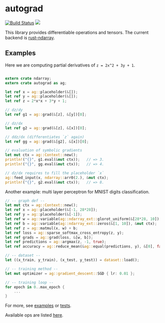 # autograd

[![Build Status](https://travis-ci.org/raskr/rust-autograd.svg?branch=master)](https://travis-ci.org/raskr/rust-autograd)
[![](http://meritbadge.herokuapp.com/autograd)](https://crates.io/crates/autograd)

This library provides differentiable operations and tensors.
The current backend is [rust-ndarray](https://github.com/bluss/rust-ndarray).

## Examples
Here we are computing partial derivatives of `z = 2x^2 + 3y + 1`.

```rust

extern crate ndarray;
extern crate autograd as ag;

let ref x = ag::placeholder(&[]);
let ref y = ag::placeholder(&[]);
let ref z = 2*x*x + 3*y + 1;

// dz/dy
let ref g1 = ag::grad(&[z], &[y])[0];

// dz/dx
let ref g2 = ag::grad(&[z], &[x])[0];

// ddz/dx (differentiates `z` again)
let ref gg = ag::grad(&[g2], &[x])[0];

// evaluation of symbolic gradients
let mut ctx = ag::Context::new();
println!("{}", g1.eval(&mut ctx));   // => 3.
println!("{}", gg.eval(&mut ctx));   // => 4.

// dz/dx requires to fill the placeholder `x`
ag::feed_input(x, ndarray::arr0(2.), &mut ctx);
println!("{}", g2.eval(&mut ctx));   // => 8.
```

Another example: multi layer perceptron for MNIST digits classification.

```rust
// -- graph def --
let mut ctx = ag::Context::new();
let ref x = ag::placeholder(&[-1, 28*28]);
let ref y = ag::placeholder(&[-1]);
let ref w = ag::variable(ag::ndarray_ext::glorot_uniform(&[28*28, 10]), &mut ctx);
let ref b = ag::variable(ag::ndarray_ext::zeros(&[1, 10]), &mut ctx);
let ref z = ag::matmul(x, w) + b;
let ref loss = ag::sparse_softmax_cross_entropy(z, y);
let ref grads = ag::grad(loss, &[w, b]);
let ref predictions = ag::argmax(z, -1, true);
let ref accuracy = ag::reduce_mean(&ag::equal(predictions, y), &[0], false);

// -- dataset --
let ((x_train, y_train), (x_test, y_test)) = dataset::load();

// -- training method --
let mut optimizer = ag::gradient_descent::SGD { lr: 0.01 };

// -- training loop --
for epoch in 0..max_epoch {
    ...
}

```
For more, see 
[examples](https://github.com/raskr/rust-autograd/tree/master/examples) or
[tests](https://github.com/raskr/rust-autograd/tree/master/tests). 

Available ops are listed [here](https://docs.rs/autograd/0.5.0/autograd/ops/index.html).

